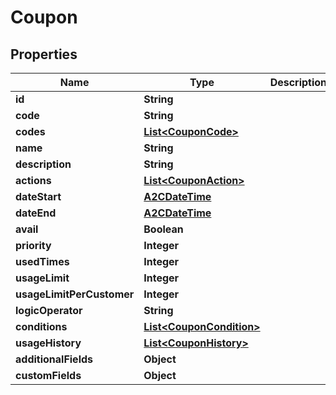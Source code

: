

# Coupon

## Properties

Name | Type | Description | Notes
------------ | ------------- | ------------- | -------------
**id** | **String** |  |  [optional]
**code** | **String** |  |  [optional]
**codes** | [**List&lt;CouponCode&gt;**](CouponCode.md) |  |  [optional]
**name** | **String** |  |  [optional]
**description** | **String** |  |  [optional]
**actions** | [**List&lt;CouponAction&gt;**](CouponAction.md) |  |  [optional]
**dateStart** | [**A2CDateTime**](A2CDateTime.md) |  |  [optional]
**dateEnd** | [**A2CDateTime**](A2CDateTime.md) |  |  [optional]
**avail** | **Boolean** |  |  [optional]
**priority** | **Integer** |  |  [optional]
**usedTimes** | **Integer** |  |  [optional]
**usageLimit** | **Integer** |  |  [optional]
**usageLimitPerCustomer** | **Integer** |  |  [optional]
**logicOperator** | **String** |  |  [optional]
**conditions** | [**List&lt;CouponCondition&gt;**](CouponCondition.md) |  |  [optional]
**usageHistory** | [**List&lt;CouponHistory&gt;**](CouponHistory.md) |  |  [optional]
**additionalFields** | **Object** |  |  [optional]
**customFields** | **Object** |  |  [optional]




